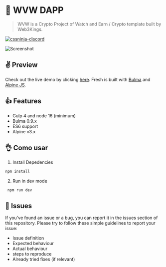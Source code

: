 # 👋 WVW DAPP 

> WVW is a Crypto Project of Watch and Earn / Crypto template built by Web3Kings.

[![cssninja-discord](https://img.shields.io/discord/785473098069311510?label=join%20us%20on%20discord&color=6944EC)](https://discord.gg/Vc2H8HcNeW)

![Screenshot](https://ik.imagekit.io/pedropelicioni/imagem_2022-12-21_235727962.png?ik-sdk-version=javascript-1.4.3&updatedAt=1671677851156 "WVW")

## ✌️ Preview

Check out the live demo by clicking [here](https://wvw-dapp-web3-kings.vercel.app). 
Fresh is built with [Bulma](https://bulma.io) and [Alpine JS](https://github.com/alpinejs/alpine).

## 👍 Features

* Gulp 4 and node 16 (minimum)
* Bulma 0.9.x
* ES6 support
* Alpine v3.x

## 👌 Como usar

1. Install Depedencies

```sh
npm install
```

2. Run in dev mode

```sh
 npm run dev
```

## 🍔 Issues

If you've found an issue or a bug, you can report it in the issues section of this repository. Please try to follow these simple guidelines to report your issue:

* Issue definition
* Expected behaviour
* Actual behaviour
* steps to reproduce
* Already tried fixes (if relevant)

